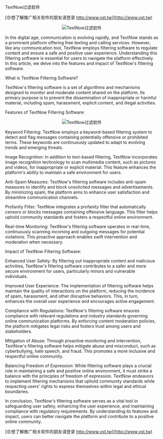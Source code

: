 TextNow过滤软件

[😍想了解推广相关软件的朋友请登录 http://www.vst.tw](http://www.vst.tw)

 <center><img src="https://vst.tw/MP4/tuiguang/png/4.png" alt="TextNow过滤软件"></center>

In the digital age, communication is evolving rapidly, and TextNow stands as a prominent platform offering free texting and calling services. However, like any communication tool, TextNow employs filtering software to regulate content and ensure a safe and positive user experience. Understanding this filtering software is essential for users to navigate the platform effectively. In this article, we delve into the features and impact of TextNow's filtering software.

What is TextNow Filtering Software?

TextNow's filtering software is a set of algorithms and mechanisms designed to monitor and moderate content shared on the platform. Its primary purpose is to prevent the dissemination of inappropriate or harmful material, including spam, harassment, explicit content, and illegal activities.

Features of TextNow Filtering Software:

 <center><img src="https://vst.tw/MP4/tuiguang/png/1.png" alt="TextNow过滤软件"></center>

Keyword Filtering: TextNow employs a keyword-based filtering system to detect and flag messages containing potentially offensive or prohibited terms. These keywords are continuously updated to adapt to evolving trends and emerging threats.

Image Recognition: In addition to text-based filtering, TextNow incorporates image recognition technology to scan multimedia content, such as pictures and videos, for inappropriate or explicit material. This feature enhances the platform's ability to maintain a safe environment for users.

Anti-Spam Measures: TextNow's filtering software includes anti-spam measures to identify and block unsolicited messages and advertisements. By minimizing spam, the platform aims to enhance user satisfaction and streamline communication channels.

Profanity Filter: TextNow integrates a profanity filter that automatically censors or blocks messages containing offensive language. This filter helps uphold community standards and fosters a respectful online environment.

Real-time Monitoring: TextNow's filtering software operates in real-time, continuously scanning incoming and outgoing messages for potential violations. This proactive approach enables swift intervention and moderation when necessary.

Impact of TextNow Filtering Software:

Enhanced User Safety: By filtering out inappropriate content and malicious activities, TextNow's filtering software contributes to a safer and more secure environment for users, particularly minors and vulnerable individuals.

Improved User Experience: The implementation of filtering software helps maintain the quality of interactions on the platform, reducing the incidence of spam, harassment, and other disruptive behaviors. This, in turn, enhances the overall user experience and encourages active engagement.

Compliance with Regulations: TextNow's filtering software ensures compliance with relevant regulations and industry standards governing online communication platforms. By enforcing content moderation policies, the platform mitigates legal risks and fosters trust among users and stakeholders.

Mitigation of Abuse: Through proactive monitoring and intervention, TextNow's filtering software helps mitigate abuse and misconduct, such as cyberbullying, hate speech, and fraud. This promotes a more inclusive and respectful online community.

Balancing Freedom of Expression: While filtering software plays a crucial role in maintaining a safe and positive online environment, it must strike a balance with the principles of freedom of expression. TextNow endeavors to implement filtering mechanisms that uphold community standards while respecting users' rights to express themselves within legal and ethical boundaries.

In conclusion, TextNow's filtering software serves as a vital tool in safeguarding user safety, enhancing the user experience, and maintaining compliance with regulatory requirements. By understanding its features and impact, users can better navigate the platform and contribute to a positive online community.

[😍想了解推广相关软件的朋友请登录 http://www.vst.tw](http://www.vst.tw)



